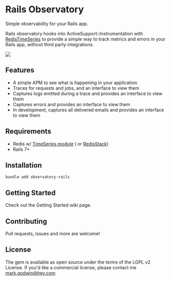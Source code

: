 # Rails Observatory

Simple observability for your Rails app.

Rails observatory hooks into ActiveSupport::Instrumentation
with [RedisTimeSeries](https://redis.io/docs/data-types/timeseries/) to provide
a simple way to track metrics and errors in your Rails app, without third party integrations.

<img src="https://github.com/mgodwin/rails_observatory/blob/main/.github/observatory_trace.png?raw=true">

## Features

- A simple APM to see what is happening in your application
- Traces for requests and jobs, and an interface to view them
- Captures logs emitted during a trace and provides an interface to view them
- Captures errors and provides an interface to view them
- In development, captures all delivered emails and provides an interface to view them

## Requirements

- Redis w/ [TimeSeries module](https://github.com/RedisTimeSeries/RedisTimeSeries) (
  or [RedisStack](https://github.com/redis-stack))
- Rails 7+

## Installation

```shell
bundle add observatory-rails
```

## Getting Started

Check out the Getting Started wiki page.

## Contributing

Pull requests, issues and more are welcome!

## License

The gem is available as open source under the terms of the LGPL v2 License.
If you'd like a commercial license, please contact me mark.godwin@hey.com
